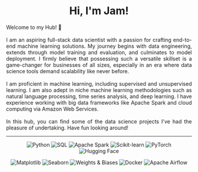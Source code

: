 ﻿<h1 align=center>Hi, I'm Jam!</h1>

<p align=justify>
  Welcome to my Hub! 👋
  <br><br>
  I am an aspiring full-stack data scientist with a passion for crafting end-to-end machine learning solutions. My journey begins with data engineering, extends through model training and evaluation, and culminates to model deployment. I firmly believe that possessing such a versatile skillset is a game-changer for businesses of all sizes, especially in an era where data science tools demand scalability like never before.
  <br><br>
  I am proficient in machine learning, including supervised and unsupervised learning. I am also adept in niche machine learning methodologies such as natural language processing, time series analysis, and deep learning. I have experience working with big data frameworks like Apache Spark and cloud computing via Amazon Web Services.
  <br><br>
  In this hub, you can find some of the data science projects I've had the pleasure of undertaking. Have fun looking around!
</p>

***

<div align=center>
  
![Python](https://img.shields.io/badge/Python-3776AB?style=for-the-badge&logo=python&logoColor=white)
![SQL](https://img.shields.io/badge/SQL-4479A1?style=for-the-badge&logo=postgresql&logoColor=white)
![Apache Spark](https://img.shields.io/badge/Apache%20Spark-E25A1C?style=for-the-badge&logo=apache-spark&logoColor=white)
![Scikit-learn](https://img.shields.io/badge/Scikit--learn-F7931E?style=for-the-badge&logo=scikit-learn&logoColor=white)
![PyTorch](https://img.shields.io/badge/PyTorch-EE4C2C?style=for-the-badge&logo=pytorch&logoColor=white)
![Hugging Face](https://img.shields.io/badge/Hugging%20Face-00599C?style=for-the-badge&logo=huggingface&logoColor=white)

![Matplotlib](https://img.shields.io/badge/Matplotlib-3776AB?style=for-the-badge&logo=matplotlib&logoColor=white)
![Seaborn](https://img.shields.io/badge/Seaborn-3776AB?style=for-the-badge&logo=python&logoColor=white)
![Weights & Biases](https://img.shields.io/badge/Weights%20%26%20Biases-F2C500?style=for-the-badge&logo=weightsandbiases&logoColor=white)
![Docker](https://img.shields.io/badge/Docker-2496ED?style=for-the-badge&logo=docker&logoColor=white)
![Apache Airflow](https://img.shields.io/badge/Apache%20Airflow-007A88?style=for-the-badge&logo=apache-airflow&logoColor=white)

</div>


